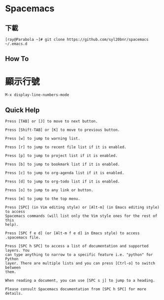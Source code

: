 Spacemacs
=========

下載
----------

    [ray@Parabola ~]# git clone https://github.com/syl20bnr/spacemacs ~/.emacs.d

How To
----------
# 顯示行號

    M-x display-line-numbers-mode

Quick Help
----------

    Press [TAB] or [J] to move to next button.
    
    Press [Shift-TAB] or [K] to move to previous button.

    Press [w] to jump to warning list.

    Press [r] to jump to recent file list if it is enabled.

    Press [p] to jump to project list if it is enabled.

    Press [b] to jump to bookmark list if it is enabled.

    Press [c] to jump to org-agenda list if it is enabled.

    Press [d] to jump to org-todo list if it is enabled.

    Press [o] to jump to any link or button.

    Press [m] to jump to the top menu.

    Press [SPC] (in Vim editing style) or [Alt-m] (in Emacs editing style) to access
    Spacemacs commands (will list only the Vim style ones for the rest of this
    help).

    Press [SPC f e d] (or [Alt-m f e d] in Emacs style) to access .spacemacs file.

    Press [SPC h SPC] to access a list of documentation and supported layers. You
    can type anything to narrow to a specific feature i.e. "python" for Python
    layer. There are multiple lists and you can press [Ctrl-o] to switch between
    them.

    When reading a document, you can use [SPC s j] to jump to a heading.

    Please consult Spacemacs documentation from [SPC h SPC] for more details.    

    
